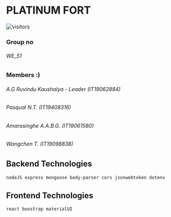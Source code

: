 # PLATINUM FORT
![visitors](https://visitor-badge.laobi.icu/badge?page_id=CSSE_Procurement_for_Construction.visitor-badge)

### Group no

###### WE_51

### Members :)

###### A.G Ruvindu Kaushalya - Leader (IT19062884)<br/>
###### Pasqual N.T. (IT19408316)  
###### Amarasinghe A.A.B.G. (IT19061580)                              
###### Wangchen T. (IT19098838)                               
  
## Backend Technologies


    nodeJS express mongoose body-parser cors jsonwebtoken dotenv 


## Frontend Technologies

    react boostrap materialUI 
